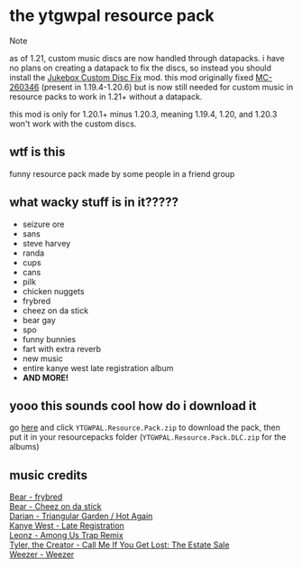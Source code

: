 # the ytgwpal resource pack
>[!note]
>as of 1.21, custom music discs are now handled through datapacks. i have no plans on creating a datapack to fix the discs, so instead you should install the [Jukebox Custom Disc Fix](https://modrinth.com/mod/jukebox-custom-disc-fix) mod. this mod originally fixed [MC-260346](https://bugs.mojang.com/browse/MC-260346) (present in 1.19.4-1.20.6) but is now still needed for custom music in resource packs to work in 1.21+ without a datapack.
>
>this mod is only for 1.20.1+ minus 1.20.3, meaning 1.19.4, 1.20, and 1.20.3 won't work with the custom discs.
## wtf is this
funny resource pack made by some people in a friend group
## what wacky stuff is in it?????
- seizure ore
- sans
- steve harvey
- randa
- cups
- cans
- pilk
- chicken nuggets
- frybred
- cheez on da stick
- bear gay
- spo
- funny bunnies
- fart with extra reverb
- new music
- entire kanye west late registration album
- **AND MORE!**
## yooo this sounds cool how do i download it
go [here](https://github.com/YTGWPAL/ytgwpal-resource-pack/releases/latest) and click `YTGWPAL.Resource.Pack.zip` to download the pack, then put it in your resourcepacks folder (`YTGWPAL.Resource.Pack.DLC.zip` for the albums)
## music credits
[Bear - frybred](https://youtu.be/r0E4yBxnK3o)  
[Bear - Cheez on da stick](https://youtu.be/J-mlIUTMziE)  
[Darian - Triangular Garden / Hot Again](https://youtu.be/GHdnXEA1t8s)  
[Kanye West - Late Registration](https://youtube.com/playlist?list=OLAK5uy_mS2sPIJinRK2fIXN9Ce756lZFRX2KT21o)  
[Leonz - Among Us Trap Remix](https://youtu.be/grd-K33tOSM)  
[Tyler, the Creator - Call Me If You Get Lost: The Estate Sale](https://www.youtube.com/playlist?list=OLAK5uy_k4n6ZtIK5tVGcq1aexNjVN8CMP1MbM8ew)  
[Weezer - Weezer](https://youtube.com/playlist?list=OLAK5uy_kbgBewntTJ9MVzxPA3RZKgI_CVs8tgQ3k)
